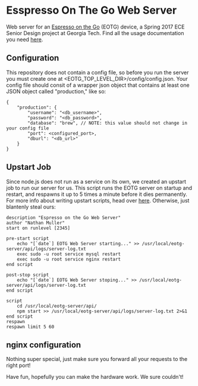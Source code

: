 # Esspresso On The Go Web Server
Web server for an [Espresso on the Go](http://espressotg.info) (EOTG) device, a Spring 2017 ECE Senior Design project at Georgia Tech.
Find all the usage documentation you need [here](http://espressotg.info/team-docs/EOTG_API.pdf).

## Configuration
This repository does not contain a config file, so before you run the server you must create one at <EOTG_TOP_LEVEL_DIR>/config/config.json.  Your config file should consit of a wrapper json object that contains at least one JSON object called "production," like so:

    {
        "production": {
            "username": "<db_username>",
            "password": "<db_password>",
            "database": "brew", // NOTE: this value should not change in your config file
            "port": <configured_port>,
            "dburl": "<db_url>"
        }
    }
    
 ## Upstart Job
 Since node.js does not run as a service on its own, we created an upstart job to run our server for us.  This script runs the EOTG server on startup and restart, and respawns it up to 5 times a minute before it dies permanently.  For more info about writing upstart scripts, head over [here](http://upstart.ubuntu.com/getting-started.html).  Otherwise, just blantenly steal ours:
 
    description "Espresso on the Go Web Server"
    author "Nathan Muller"
    start on runlevel [2345]
    
    pre-start script
        echo "[`date`] EOTG Web Server starting..." >> /usr/local/eotg-server/api/logs/server-log.txt
        exec sudo -u root service mysql restart
        exec sudo -u root service nginx restart
    end script
    
    post-stop script
        echo "[`date`] EOTG Web Server stoping..." >> /usr/local/eotg-server/api/logs/server-log.txt
    end script
    
    script
        cd /usr/local/eotg-server/api/
        npm start >> /usr/local/eotg-server/api/logs/server-log.txt 2>&1
    end script
    respawn
    respawn limit 5 60
    
## nginx configuration
Nothing super special, just make sure you forward all your requests to the right port!

Have fun, hopefully you can make the hardware work.  We sure couldn't!
